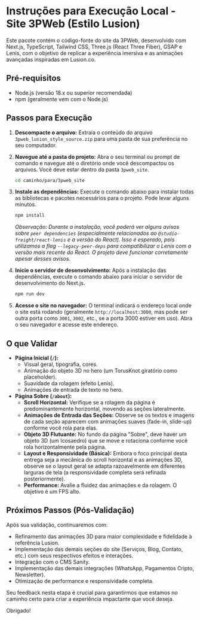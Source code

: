 # Instruções para Execução Local - Site 3PWeb (Estilo Lusion)

Este pacote contém o código-fonte do site da 3PWeb, desenvolvido com Next.js, TypeScript, Tailwind CSS, Three.js (React Three Fiber), GSAP e Lenis, com o objetivo de replicar a experiência imersiva e as animações avançadas inspiradas em Lusion.co.

## Pré-requisitos

- Node.js (versão 18.x ou superior recomendada)
- npm (geralmente vem com o Node.js)

## Passos para Execução

1.  **Descompacte o arquivo:** Extraia o conteúdo do arquivo `3pweb_lusion_style_source.zip` para uma pasta de sua preferência no seu computador.

2.  **Navegue até a pasta do projeto:** Abra o seu terminal ou prompt de comando e navegue até o diretório onde você descompactou os arquivos. Você deve estar dentro da pasta `3pweb_site`.
    ```bash
    cd caminho/para/3pweb_site
    ```

3.  **Instale as dependências:** Execute o comando abaixo para instalar todas as bibliotecas e pacotes necessários para o projeto. Pode levar alguns minutos.
    ```bash
    npm install
    ```
    *Observação: Durante a instalação, você poderá ver alguns avisos sobre `peer dependencies` (especialmente relacionados ao `@studio-freight/react-lenis` e a versão do React). Isso é esperado, pois utilizamos a flag `--legacy-peer-deps` para compatibilizar o Lenis com a versão mais recente do React. O projeto deve funcionar corretamente apesar desses avisos.*

4.  **Inicie o servidor de desenvolvimento:** Após a instalação das dependências, execute o comando abaixo para iniciar o servidor de desenvolvimento do Next.js.
    ```bash
    npm run dev
    ```

5.  **Acesse o site no navegador:** O terminal indicará o endereço local onde o site está rodando (geralmente `http://localhost:3000`, mas pode ser outra porta como `3001`, `3002`, etc., se a porta 3000 estiver em uso). Abra o seu navegador e acesse este endereço.

## O que Validar

-   **Página Inicial (`/`):**
    -   Visual geral, tipografia, cores.
    -   Animação do objeto 3D no hero (um TorusKnot giratório como placeholder).
    -   Suavidade da rolagem (efeito Lenis).
    -   Animações de entrada de texto no hero.
-   **Página Sobre (`/about`):**
    -   **Scroll Horizontal:** Verifique se a rolagem da página é predominantemente horizontal, movendo as seções lateralmente.
    -   **Animações de Entrada das Seções:** Observe se os textos e imagens de cada seção aparecem com animações suaves (fade-in, slide-up) conforme você rola para elas.
    -   **Objeto 3D Flutuante:** No fundo da página "Sobre", deve haver um objeto 3D (um Icosaedro) que se move e rotaciona conforme você rola horizontalmente pela página.
    -   **Layout e Responsividade (Básica):** Embora o foco principal desta entrega seja a mecânica do scroll horizontal e as animações 3D, observe se o layout geral se adapta razoavelmente em diferentes larguras de tela (a responsividade completa será refinada posteriormente).
    -   **Performance:** Avalie a fluidez das animações e da rolagem. O objetivo é um FPS alto.

## Próximos Passos (Pós-Validação)

Após sua validação, continuaremos com:

-   Refinamento das animações 3D para maior complexidade e fidelidade à referência Lusion.
-   Implementação das demais seções do site (Serviços, Blog, Contato, etc.) com seus respectivos efeitos e interações.
-   Integração com o CMS Sanity.
-   Implementação das demais integrações (WhatsApp, Pagamentos Cripto, Newsletter).
-   Otimização de performance e responsividade completa.

Seu feedback nesta etapa é crucial para garantirmos que estamos no caminho certo para criar a experiência impactante que você deseja.

Obrigado!
